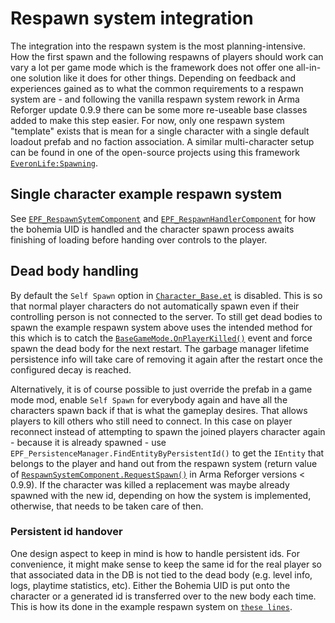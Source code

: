 # Respawn system integration
The integration into the respawn system is the most planning-intensive. How the first spawn and the following respawns of players should work can vary a lot per game mode which is the framework does not offer one all-in-one solution like it does for other things. Depending on feedback and experiences gained as to what the common requirements to a respawn system are - and following the vanilla respawn system rework in Arma Reforger update 0.9.9 there can be some more re-useable base classes added to make this step easier. For now, only one respawn system "template" exists that is mean for a single character with a single default loadout prefab and no faction association. A similar multi-character setup can be found in one of the open-source projects using this framework [`EveronLife:Spawning`](https://github.com/EveronLife/EveronLife/tree/main/src/Scripts/Game/Feature/Character/Spawning).

## Single character example respawn system
See [`EPF_RespawnSytemComponent`](https://enfusionengine.com/api/redirect?to=enfusion://ScriptEditor/Scripts/Game/RespawnSystem/EPF_RespawnSytemComponent.c;9) and [`EPF_RespawnHandlerComponent`](https://enfusionengine.com/api/redirect?to=enfusion://ScriptEditor/Scripts/Game/RespawnSystem/EPF_RespawnHandlerComponent.c;6) for how the bohemia UID is handled and the character spawn process awaits finishing of loading before handing over controls to the player.

## Dead body handling
By default the `Self Spawn` option in [`Character_Base.et`](https://enfusionengine.com/api/redirect?to=enfusion://ResourceManager/~EnfusionPersistenceFramework:Prefabs/Characters/Core/Character_Base.et) is disabled. This is so that normal player characters do not automatically spawn even if their controlling person is not connected to the server. To still get dead bodies to spawn the example respawn system above uses the intended method for this which is to catch the [`BaseGameMode.OnPlayerKilled()`](https://enfusionengine.com/api/redirect?to=enfusion://ScriptEditor/Scripts/Game/generated/GameMode/BaseGameMode.c;77) event and force spawn the dead body for the next restart. The garbage manager lifetime persistence info will take care of removing it again after the restart once the configured decay is reached.

Alternatively, it is of course possible to just override the prefab in a game mode mod, enable `Self Spawn` for everybody again and have all the characters spawn back if that is what the gameplay desires. That allows players to kill others who still need to connect. In this case on player reconnect instead of attempting to spawn the joined players character again - because it is already spawned - use `EPF_PersistenceManager.FindEntityByPersistentId()` to get the `IEntity` that belongs to the player and hand out from the respawn system (return value of [`RespawnSystemComponent.RequestSpawn()`](https://enfusionengine.com/api/redirect?to=enfusion://ScriptEditor/Scripts/Game/generated/GameMode/RespawnSystemComponent.c;42) in Arma Reforger versions < 0.9.9). If the character was killed a replacement was maybe already spawned with the new id, depending on how the system is implemented, otherwise, that needs to be taken care of then.

### Persistent id handover
One design aspect to keep in mind is how to handle persistent ids. For convenience, it might make sense to keep the same id for the real player so that associated data in the DB is not tied to the dead body (e.g. level info, logs, playtime statistics, etc). Either the Bohemia UID is put onto the character or a generated id is transferred over to the new body each time. This is how its done in the example respawn system on [`these lines`](https://enfusionengine.com/api/redirect?to=enfusion://ScriptEditor/Scripts/Game/RespawnSystem/EPF_RespawnHandlerComponent.c;73).
